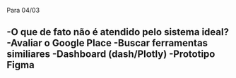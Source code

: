 Para 04/03

-O que de fato não é atendido pelo sistema ideal?
-Avaliar o Google Place
-Buscar ferramentas similiares
-Dashboard (dash/Plotly)
-Prototipo Figma
-
